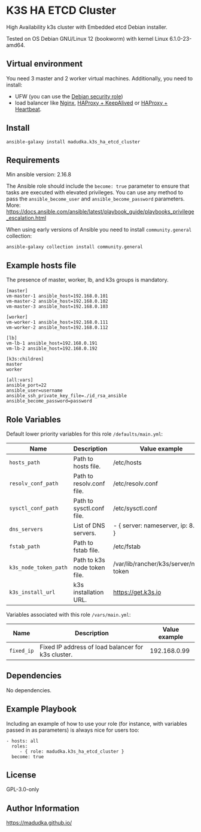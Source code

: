 K3S HA ETCD Cluster
=========

High Availability k3s cluster with Embedded etcd Debian installer.

Tested on OS Debian GNU/Linux 12 (bookworm) with kernel Linux 6.1.0-23-amd64.

Virtual environment
-------------------
You need 3 master and 2 worker virtual machines.
Additionally, you need to install:
- UFW (you can use the [Debian security role](https://galaxy.ansible.com/ui/standalone/roles/madudka/debian_security/)) 
- load balancer like [Nginx](https://galaxy.ansible.com/ui/standalone/roles/madudka/nginx/), [HAProxy + KeepAlived](https://galaxy.ansible.com/ui/standalone/roles/madudka/haproxy-keepalived/) or [HAProxy + Heartbeat](https://galaxy.ansible.com/ui/standalone/roles/madudka/haproxy-heartbeat/).

Install
-------
```
ansible-galaxy install madudka.k3s_ha_etcd_cluster
```

Requirements
------------
Min ansible version: 2.16.8

The Ansible role should include the `become: true` parameter to ensure that tasks are executed with elevated privileges.
You can use any method to pass the `ansible_become_user` and `ansible_become_password` parameters.
More: https://docs.ansible.com/ansible/latest/playbook_guide/playbooks_privilege_escalation.html

When using early versions of Ansible you need to install `community.general` collection:

```
ansible-galaxy collection install community.general
```

Example hosts file
----------
The presence of master, worker, lb, and k3s groups is mandatory.

    [master]
    vm-master-1 ansible_host=192.168.0.101
    vm-master-2 ansible_host=192.168.0.102
    vm-master-3 ansible_host=192.168.0.103
    
    [worker]
    vm-worker-1 ansible_host=192.168.0.111
    vm-worker-2 ansible_host=192.168.0.112
    
    [lb]
    vm-lb-1 ansible_host=192.168.0.191
    vm-lb-2 ansible_host=192.168.0.192
    
    [k3s:children]
    master
    worker
    
    [all:vars]
    ansible_port=22
    ansible_user=username
    ansible_ssh_private_key_file=./id_rsa_ansible 
    ansible_become_password=password

Role Variables
--------------
Default lower priority variables for this role `/defaults/main.yml`:

| Name                  | Description                  | Value example                          |
| --------------------- | ---------------------------- | -------------------------------------- |
| `hosts_path`          | Path to hosts file.          | /etc/hosts                             |
| `resolv_conf_path`    | Path to resolv.conf file.    | /etc/resolv.conf                       |
| `sysctl_conf_path`    | Path to sysctl.conf file.    | /etc/sysctl.conf                       |
| `dns_servers`         | List of DNS servers.         | - { server: nameserver, ip: 8.8.8.8 }  |
| `fstab_path`          | Path to fstab file.          | /etc/fstab                             |
| `k3s_node_token_path` | Path to k3s node token file. | /var/lib/rancher/k3s/server/node-token |
| `k3s_install_url`     | k3s installation URL.        | https://get.k3s.io                     |


Variables associated with this role `/vars/main.yml`:

| Name       | Description                                        | Value example |
| ---------- | -------------------------------------------------- | ------------- |
| `fixed_ip` | Fixed IP address of load balancer for k3s cluster. | 192.168.0.99  |

Dependencies
------------

No dependencies.

Example Playbook
----------------

Including an example of how to use your role (for instance, with variables passed in as parameters) is always nice for users too:

    - hosts: all
      roles:
         - { role: madudka.k3s_ha_etcd_cluster }
      become: true

License
-------

GPL-3.0-only

Author Information
------------------

https://madudka.github.io/